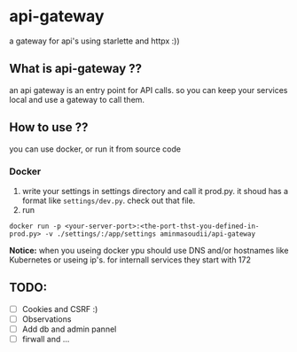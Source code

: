 # api-gateway
a gateway for api's using starlette and httpx :))

## What is api-gateway ??
an api gateway is an entry point for API calls. so you can keep your services local and use a gateway to call them.

## How to use ??
you can use docker, or run it from source code
### Docker
1. write your settings in settings directory and call it prod.py. it shoud has a format like `settings/dev.py`. check out that file.
3. run 
```
docker run -p <your-server-port>:<the-port-thst-you-defined-in-prod.py> -v ./settings/:/app/settings aminmasoudii/api-gateway
```
**Notice:** when you useing docker ypu should use DNS and/or hostnames like Kubernetes or useing ip's. for internall services they start with 172 

## TODO:
- [ ] Cookies and CSRF :)
- [ ] Observations
- [ ] Add db and admin pannel
- [ ] firwall and ...
